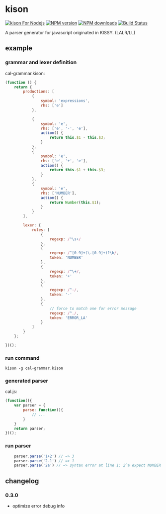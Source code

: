 # kison

[![kison For Nodejs](https://nodei.co/npm/kison.png)](https://npmjs.org/package/kison)
[![NPM version](https://badge.fury.io/js/kison.png)](http://badge.fury.io/js/kison)
[![NPM downloads](http://img.shields.io/npm/dm/kison.svg)](https://npmjs.org/package/kison)
[![Build Status](https://travis-ci.org/yiminghe/kison.svg?branch=master)](https://travis-ci.org/yiminghe/kison)


A parser generator for javascript originated in KISSY. (LALR/LL)

## example

### grammar and lexer definition

cal-grammar.kison:

``` javascript
(function () {
    return {
        productions: [
            {
                symbol: 'expressions',
                rhs: ['e']
            },

            {
                symbol: 'e',
                rhs: ['e', '-', 'e'],
                action() {
                    return this.$1 - this.$3;
                }
            },
            {
                symbol: 'e',
                rhs: ['e', '+', 'e'],
                action() {
                    return this.$1 + this.$3;
                }
            },
            {
                symbol: 'e',
                rhs: ['NUMBER'],
                action() {
                    return Number(this.$1);
                }
            }
        ],

        lexer: {
            rules: [
                {
                    regexp: /^\s+/
                },
                {
                    regexp: /^[0-9]+(\.[0-9]+)?\b/,
                    token: 'NUMBER'
                },
                {
                    regexp: /^\+/,
                    token: '+'
                },
                {
                    regexp: /^-/,
                    token: '-'
                },
                {
                    // force to match one for error message
                    regexp: /^./,
                    token: 'ERROR_LA'
                }
            ]
        }
    };

})();
```

### run command

```
kison -g cal-grammar.kison
```

### generated parser

cal.js:

``` javascript
(function(){
    var parser = {
        parse: function(){
            // ...
        }
    }
    return parser;
})();
```

### run parser

``` javascript
    parser.parse('1+2') // => 3
    parser.parse('2-1') // => 1
    parser.parse('2a') // => syntax error at line 1: 2^a expect NUMBER
```

## changelog

### 0.3.0

* optimize error debug info